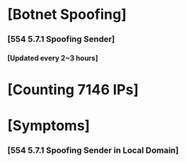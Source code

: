 # [Botnet Spoofing]
### [554 5.7.1 Spoofing Sender]
#### [Updated every 2~3 hours]

# [Counting 7146 IPs]

# [Symptoms] 
###   [554 5.7.1 Spoofing Sender in Local Domain]
